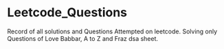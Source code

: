  # Leetcode_Questions
Record of all solutions and Questions Attempted on leetcode.
Solving only Questions of Love Babbar, A to Z and  Fraz dsa sheet.   
 
 
